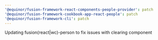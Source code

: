 ```yaml
---
'@equinor/fusion-framework-react-components-people-provider': patch
'@equinor/fusion-framework-cookbook-app-react-people': patch
'@equinor/fusion-framework-cli': patch
---
```


Updating fusion(react|wc)-person to fix issues with clearing component
